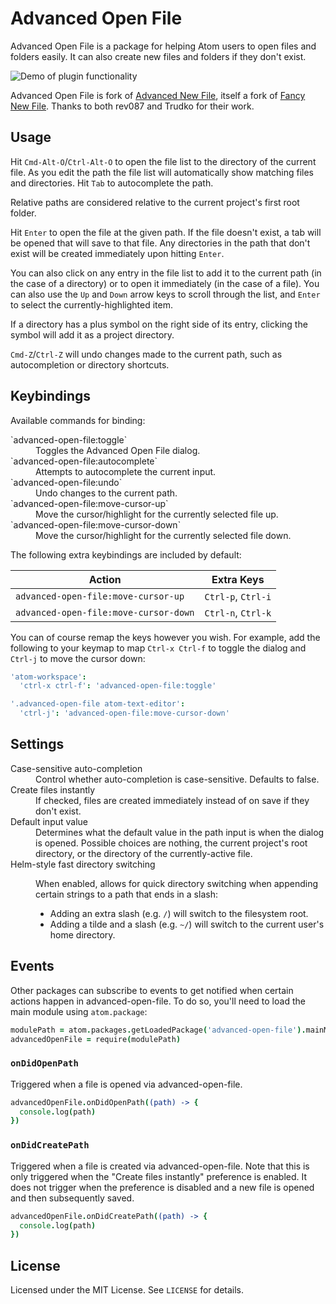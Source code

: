 # Advanced Open File

Advanced Open File is a package for helping Atom users to open files and folders
easily. It can also create new files and folders if they don't exist.

![Demo of plugin functionality](http://osmose.github.io/advanced-open-file/demo.gif)

Advanced Open File is fork of
[Advanced New File](https://github.com/Trudko/advanced-new-file), itself a fork
of [Fancy New File](https://github.com/rev087/fancy-new-file). Thanks to both
rev087 and Trudko for their work.

## Usage

Hit `Cmd-Alt-O`/`Ctrl-Alt-O` to open the file list to the directory of the
current file. As you edit the path the file list will automatically show
matching files and directories. Hit `Tab` to autocomplete the path.

Relative paths are considered relative to the current project's first root
folder.

Hit `Enter` to open the file at the given path. If the file doesn't exist, a tab
will be opened that will save to that file. Any directories in the path that
don't exist will be created immediately upon hitting `Enter`.

You can also click on any entry in the file list to add it to the current path
(in the case of a directory) or to open it immediately (in the case of a file).
You can also use the `Up` and `Down` arrow keys to scroll through the list, and
`Enter` to select the currently-highlighted item.

If a directory has a plus symbol on the right side of its entry, clicking the
symbol will add it as a project directory.

`Cmd-Z`/`Ctrl-Z` will undo changes made to the current path, such as
autocompletion or directory shortcuts.

## Keybindings

Available commands for binding:

<dl>
  <dt>`advanced-open-file:toggle`</dt>
  <dd>Toggles the Advanced Open File dialog.</dd>

  <dt>`advanced-open-file:autocomplete`</dt>
  <dd>Attempts to autocomplete the current input.</dd>

  <dt>`advanced-open-file:undo`</dt>
  <dd>Undo changes to the current path.</dd>

  <dt>`advanced-open-file:move-cursor-up`</dt>
  <dd>Move the cursor/highlight for the currently selected file up.</dd>

  <dt>`advanced-open-file:move-cursor-down`</dt>
  <dd>Move the cursor/highlight for the currently selected file down.</dd>
</dl>

The following extra keybindings are included by default:

Action                                | Extra Keys
------------------------------------- | ------------------
`advanced-open-file:move-cursor-up`   | `Ctrl-p`, `Ctrl-i`
`advanced-open-file:move-cursor-down` | `Ctrl-n`, `Ctrl-k`

You can of course remap the keys however you wish. For example, add the
following to your keymap to map `Ctrl-x Ctrl-f` to toggle the dialog and
`Ctrl-j` to move the cursor down:

```cson
'atom-workspace':
  'ctrl-x ctrl-f': 'advanced-open-file:toggle'

'.advanced-open-file atom-text-editor':
  'ctrl-j': 'advanced-open-file:move-cursor-down'
```

## Settings

<dl>
  <dt>Case-sensitive auto-completion</dt>
  <dd>Control whether auto-completion is case-sensitive. Defaults to false.</dd>

  <dt>Create files instantly</dt>
  <dd>
    If checked, files are created immediately instead of on save if they don't
    exist.
  </dd>

  <dt>Default input value</dt>
  <dd>
    Determines what the default value in the path input is when the dialog is
    opened. Possible choices are nothing, the current project's root directory,
    or the directory of the currently-active file.
  </dd>

  <dt>Helm-style fast directory switching</dt>
  <dd>
    <p>
      When enabled, allows for quick directory switching when appending certain
      strings to a path that ends in a slash:
    </p>
    <ul>
      <li>
        Adding an extra slash (e.g. <code>/</code>) will switch to the
        filesystem root.
      </li>
      <li>
        Adding a tilde and a slash (e.g. <code>~/</code>) will switch to the
        current user's home directory.
      </li>
    </ul>
  </dd>
</dl>

## Events

Other packages can subscribe to events to get notified when certain actions
happen in advanced-open-file. To do so, you'll need to load the main module
using `atom.package`:

```coffeescript
modulePath = atom.packages.getLoadedPackage('advanced-open-file').mainModulePath
advancedOpenFile = require(modulePath)
```

### `onDidOpenPath`

Triggered when a file is opened via advanced-open-file.

```coffeescript
advancedOpenFile.onDidOpenPath((path) -> {
  console.log(path)
})
```

### `onDidCreatePath`

Triggered when a file is created via advanced-open-file. Note that this is only
triggered when the "Create files instantly" preference is enabled. It does not
trigger when the preference is disabled and a new file is opened and then
subsequently saved.

```coffeescript
advancedOpenFile.onDidCreatePath((path) -> {
  console.log(path)
})
```

## License

Licensed under the MIT License. See `LICENSE` for details.
